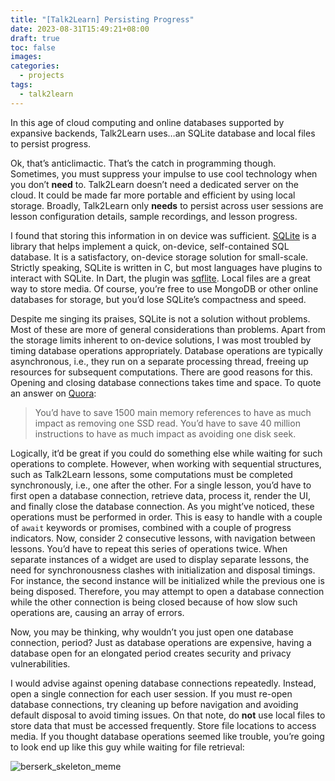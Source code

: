 ```yaml
---
title: "[Talk2Learn] Persisting Progress"
date: 2023-08-31T15:49:21+08:00
draft: true
toc: false
images:
categories:
  - projects
tags:
  - talk2learn
---
```


In this age of cloud computing and online databases supported by expansive backends, Talk2Learn uses…an SQLite database and local files to persist progress.

Ok, that’s anticlimactic. That’s the catch in programming though. Sometimes, you must suppress your impulse to use cool technology when you don’t **need** to. Talk2Learn doesn’t need a dedicated server on the cloud. It could be made far more portable and efficient by using local storage. Broadly, Talk2Learn only **needs** to persist across user sessions are lesson configuration details, sample recordings, and lesson progress.

I found that storing this information in on device was sufficient. [SQLite](https://sqlite.org/index.html) is a library that helps implement a quick, on-device, self-contained SQL database. It is a satisfactory, on-device storage solution for small-scale. Strictly speaking, SQLite is written in C, but most languages have plugins to interact with SQLite. In Dart, the plugin was [sqflite](https://pub.dev/packages/sqflite). Local files are a great way to store media. Of course, you’re free to use MongoDB or other online databases for storage, but you’d lose SQLite’s compactness and speed.

Despite me singing its praises, SQLite is not a solution without problems. Most of these are more of general considerations than problems. Apart from the storage limits inherent to on-device solutions, I was most troubled by timing database operations appropriately. Database operations are typically asynchronous, i.e., they run on a separate processing thread, freeing up resources for subsequent computations. There are good reasons for this. Opening and closing database connections takes time and space. To quote an answer on [Quora](https://www.quora.com/Why-dont-we-think-about-time-and-space-complexity-in-database-systems):

> You’d have to save 1500 main memory references to have as much impact as removing one SSD read. You’d have to save 40 million instructions to have as much impact as avoiding one disk seek.

Logically, it’d be great if you could do something else while waiting for such operations to complete. However, when working with sequential structures, such as Talk2Learn lessons, some computations must be completed synchronously, i.e., one after the other. For a single lesson, you’d have to first open a database connection, retrieve data, process it, render the UI, and finally close the database connection. As you might’ve noticed, these operations must be performed in order. This is easy to handle with a couple of `await` keywords or promises, combined with a couple of progress indicators. Now, consider 2 consecutive lessons, with navigation between lessons. You’d have to repeat this series of operations twice. When separate instances of a widget are used to display separate lessons, the need for synchronousness clashes with initialization and disposal timings. For instance, the second instance will be initialized while the previous one is being disposed. Therefore, you may attempt to open a database connection while the other connection is being closed because of how slow such operations are, causing an array of errors.

Now, you may be thinking, why wouldn’t you just open one database connection, period? Just as database operations are expensive, having a database open for an elongated period creates security and privacy vulnerabilities.

I would advise against opening database connections repeatedly. Instead, open a single connection for each user session. If you must re-open database connections, try cleaning up before navigation and avoiding default disposal to avoid timing issues. On that note, do **not** use local files to store data that must be accessed frequently. Store file locations to access media. If you thought database operations seemed like trouble, you’re going to look end up like this guy while waiting for file retrieval:

![berserk_skeleton_meme](https://i.imgur.com/toBxgDK.gif)
